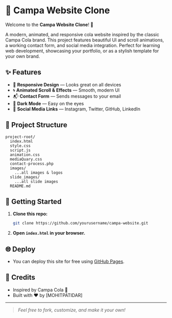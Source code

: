 # 🥤 Campa Website Clone

Welcome to the **Campa Website Clone**! 🚀

A modern, animated, and responsive cola website inspired by the classic Campa Cola brand. This project features beautiful UI and scroll animations, a working contact form, and social media integration. Perfect for learning web development, showcasing your portfolio, or as a stylish template for your own brand.

## ✨ Features
- 📱 **Responsive Design** — Looks great on all devices
- 🌀 **Animated Scroll & Effects** — Smooth, modern UI
- 📬 **Contact Form** — Sends messages to your email
- 🌙 **Dark Mode** — Easy on the eyes
- 🔗 **Social Media Links** — Instagram, Twitter, GitHub, LinkedIn

## 📂 Project Structure
```
project-root/
  index.html
  style.css
  script.js
  animation.css
  mediaQuary.css
  contact-process.php
  images/
    ...all images & logos
  slide_images/
    ...all slide images
  README.md
```

## 🚀 Getting Started
1. **Clone this repo:**
   ```sh
   git clone https://github.com/yourusername/campa-website.git
   ```
2. **Open `index.html` in your browser.**

## 🌐 Deploy
- You can deploy this site for free using [GitHub Pages](https://pages.github.com/).

## 🙌 Credits
- Inspired by Campa Cola 🍹
- Built with ❤️ by [MOHITPATIDAR]

---

> _Feel free to fork, customize, and make it your own!_
